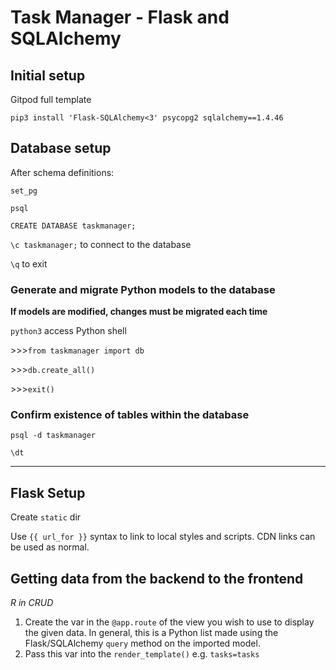 # Task Manager - Flask and SQLAlchemy

## Initial setup

Gitpod full template

`pip3 install 'Flask-SQLAlchemy<3' psycopg2 sqlalchemy==1.4.46`

## Database setup

After schema definitions:

`set_pg`

`psql`

`CREATE DATABASE taskmanager;`

`\c taskmanager;` to connect to the database

`\q` to exit

### Generate and migrate Python models to the database

**If models are modified, changes must be migrated each time**

`python3` access Python shell

\>>>`from taskmanager import db`

\>>>`db.create_all()`

\>>>`exit()`

### Confirm existence of tables within the database

`psql -d taskmanager`

`\dt`

---

## Flask Setup

Create `static` dir

Use `{{ url_for }}` syntax to link to local styles and scripts. CDN links can be
used as normal.

## Getting data from the backend to the frontend

*R in CRUD*

1. Create the var in the `@app.route` of the view you wish to use to display the
given data. In general, this is a Python list made using the Flask/SQLAlchemy
`query` method on the imported model.
2. Pass this var into the `render_template()` e.g. `tasks=tasks`



